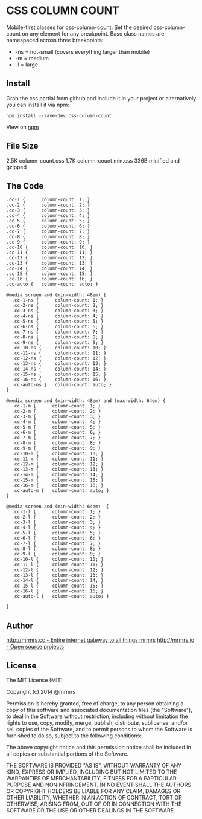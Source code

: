 # CSS COLUMN COUNT

  Mobile-first classes for css-column-count.
  Set the desired css-column-count on any element for any breakpoint.
  Base class names are namespaced across three breakpoints:

*  -ns = not-small (covers everything larger than mobile)
*  -m  = medium
*  -l  = large

## Install
Grab the css partial from github and include it in your project or alternatively
you can install it via npm:
```
npm install --save-dev css-column-count
```
View on [npm](https://www.npmjs.org/package/css-column-count)


## File Size

2.5K column-count.css
1.7K column-count.min.css 
336B minified and gzipped

## The Code
```
.cc-1 {      column-count: 1; }
.cc-2 {      column-count: 2; }
.cc-3 {      column-count: 3; }
.cc-4 {      column-count: 4; }
.cc-5 {      column-count: 5; }
.cc-6 {      column-count: 6; }
.cc-7 {      column-count: 7; }
.cc-8 {      column-count: 8; }
.cc-9 {      column-count: 9; }
.cc-10 {     column-count: 10; }
.cc-11 {     column-count: 11; }
.cc-12 {     column-count: 12; }
.cc-13 {     column-count: 13; }
.cc-14 {     column-count: 14; }
.cc-15 {     column-count: 15; }
.cc-16 {     column-count: 16; }
.cc-auto {   column-count: auto; }

@media screen and (min-width: 48em) {
  .cc-1-ns {      column-count: 1; }
  .cc-2-ns {      column-count: 2; }
  .cc-3-ns {      column-count: 3; }
  .cc-4-ns {      column-count: 4; }
  .cc-5-ns {      column-count: 5; }
  .cc-6-ns {      column-count: 6; }
  .cc-7-ns {      column-count: 7; }
  .cc-8-ns {      column-count: 8; }
  .cc-9-ns {      column-count: 9; }
  .cc-10-ns {     column-count: 10; }
  .cc-11-ns {     column-count: 11; }
  .cc-12-ns {     column-count: 12; }
  .cc-13-ns {     column-count: 13; }
  .cc-14-ns {     column-count: 14; }
  .cc-15-ns {     column-count: 15; }
  .cc-16-ns {     column-count: 16; }
  .cc-auto-ns {   column-count: auto; }
}

@media screen and (min-width: 48em) and (max-width: 64em) {
  .cc-1-m {      column-count: 1; }
  .cc-2-m {      column-count: 2; }
  .cc-3-m {      column-count: 3; }
  .cc-4-m {      column-count: 4; }
  .cc-5-m {      column-count: 5; }
  .cc-6-m {      column-count: 6; }
  .cc-7-m {      column-count: 7; }
  .cc-8-m {      column-count: 8; }
  .cc-9-m {      column-count: 9; }
  .cc-10-m {     column-count: 10; }
  .cc-11-m {     column-count: 11; }
  .cc-12-m {     column-count: 12; }
  .cc-13-m {     column-count: 13; }
  .cc-14-m {     column-count: 14; }
  .cc-15-m {     column-count: 15; }
  .cc-16-m {     column-count: 16; }
  .cc-auto-m {   column-count: auto; }
}

@media screen and (min-width: 64em)  {
  .cc-1-l {      column-count: 1; }
  .cc-2-l {      column-count: 2; }
  .cc-3-l {      column-count: 3; }
  .cc-4-l {      column-count: 4; }
  .cc-5-l {      column-count: 5; }
  .cc-6-l {      column-count: 6; }
  .cc-7-l {      column-count: 7; }
  .cc-8-l {      column-count: 8; }
  .cc-9-l {      column-count: 9; }
  .cc-10-l {     column-count: 10; }
  .cc-11-l {     column-count: 11; }
  .cc-12-l {     column-count: 12; }
  .cc-13-l {     column-count: 13; }
  .cc-14-l {     column-count: 14; }
  .cc-15-l {     column-count: 15; }
  .cc-16-l {     column-count: 16; }
  .cc-auto-l {   column-count: auto; }

}

```

## Author

[http://mrmrs.cc - Entire internet gateway to all things mrmrs](http://mrmrs.cc)
[http://mrmrs.io - Open source projects](http://mrmrs.io)

## License

The MIT License (MIT)

Copyright (c) 2014 @mrmrs

Permission is hereby granted, free of charge, to any person obtaining a copy
of this software and associated documentation files (the "Software"), to deal
in the Software without restriction, including without limitation the rights
to use, copy, modify, merge, publish, distribute, sublicense, and/or sell
copies of the Software, and to permit persons to whom the Software is
furnished to do so, subject to the following conditions:

The above copyright notice and this permission notice shall be included in
all copies or substantial portions of the Software.

THE SOFTWARE IS PROVIDED "AS IS", WITHOUT WARRANTY OF ANY KIND, EXPRESS OR
IMPLIED, INCLUDING BUT NOT LIMITED TO THE WARRANTIES OF MERCHANTABILITY,
FITNESS FOR A PARTICULAR PURPOSE AND NONINFRINGEMENT. IN NO EVENT SHALL THE
AUTHORS OR COPYRIGHT HOLDERS BE LIABLE FOR ANY CLAIM, DAMAGES OR OTHER
LIABILITY, WHETHER IN AN ACTION OF CONTRACT, TORT OR OTHERWISE, ARISING FROM,
OUT OF OR IN CONNECTION WITH THE SOFTWARE OR THE USE OR OTHER DEALINGS IN
THE SOFTWARE.

